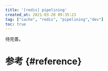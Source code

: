 ```yaml
---
title: '[redis] pipelining'
created_at: 2021-03-20 09:35:23
tag: ["cache", "redis", "pipelining","dev"]
toc: true
---
```


待完善。

# 参考 {#reference}